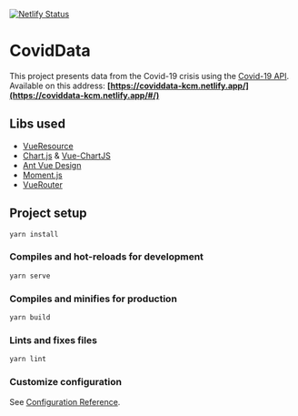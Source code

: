 [![Netlify Status](https://api.netlify.com/api/v1/badges/343e3551-6b67-4a96-abf3-370f75da5e2e/deploy-status)](https://app.netlify.com/sites/coviddata-kcm/deploys)

# CovidData

This project presents data from the Covid-19 crisis using the [Covid-19 API](https://api.covid19api.com/).
Available on this address: **[https://coviddata-kcm.netlify.app/](https://coviddata-kcm.netlify.app/#/)**

## Libs used 

- [VueResource](https://github.com/pagekit/vue-resource)
- [Chart.js](https://www.chartjs.org/) & [Vue-ChartJS](https://vue-chartjs.org/)
- [Ant Vue Design](https://www.antdv.com/docs/vue/introduce/)
- [Moment.js](https://momentjs.com/)
- [VueRouter](https://router.vuejs.org/)

## Project setup
```
yarn install
```

### Compiles and hot-reloads for development
```
yarn serve
```

### Compiles and minifies for production
```
yarn build
```

### Lints and fixes files
```
yarn lint
```

### Customize configuration
See [Configuration Reference](https://cli.vuejs.org/config/).
